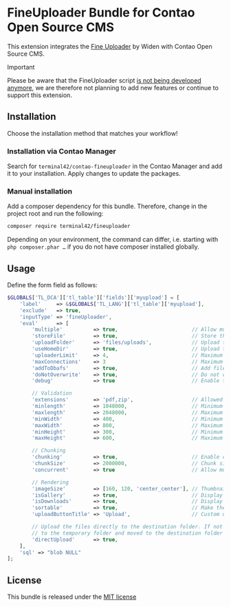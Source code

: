 FineUploader Bundle for Contao Open Source CMS
==============================================

This extension integrates the [Fine Uploader](http://fineuploader.com/) by Widen with Contao Open Source CMS.

> [!IMPORTANT]
> Please be aware that the FineUploader script [is not being developed anymore](https://github.com/FineUploader/fine-uploader/issues/2073),
we are therefore not planning to add new features or continue to support this extension.


Installation
------------

Choose the installation method that matches your workflow!

### Installation via Contao Manager

Search for `terminal42/contao-fineuploader` in the Contao Manager and add it
to your installation. Apply changes to update the packages.

### Manual installation

Add a composer dependency for this bundle. Therefore, change in the project root and run the following:

```bash
composer require terminal42/fineuploader
```

Depending on your environment, the command can differ, i.e. starting with `php composer.phar …` if you do not have
composer installed globally.



Usage
-----

Define the form field as follows:

```php
$GLOBALS['TL_DCA']['tl_table']['fields']['myupload'] = [
    'label'     => &$GLOBALS['TL_LANG']['tl_table']['myupload'],
    'exclude'   => true,
    'inputType' => 'fineUploader',
    'eval'      => [
        'multiple'          => true,                        // Allow multiple files to be uploaded
        'storeFile'         => true,                        // Store the files on the server
        'uploadFolder'      => 'files/uploads',             // Upload target directory (can also be a Contao file system UUID)
        'useHomeDir'        => true,                        // Upload to the current logged in member home directory (overrides "uploadFolder", can also be a Contao file system UUID)
        'uploaderLimit'     => 4,                           // Maximum files that can be uploaded
        'maxConnections'    => 3                            // Maximum allowable concurrent requests
        'addToDbafs'        => true,                        // Add files to the database assisted file system
        'doNotOverwrite'    => true,                        // Do not overwrite files in destination folder
        'debug'             => true                         // Enable the debug mode (always true in development environment)

        // Validation
        'extensions'        => 'pdf,zip',                   // Allowed extension types
        'minlength'         => 1048000,                     // Minimum file size
        'maxlength'         => 2048000,                     // Maximum file size (ignored if you use chunking!)
        'minWidth'          => 400,                         // Minimum image width
        'maxWidth'          => 800,                         // Maximum image width
        'minHeight'         => 300,                         // Minimum image height
        'maxHeight'         => 600,                         // Maximum image height

        // Chunking
        'chunking'          => true,                        // Enable chunking
        'chunkSize'         => 2000000,                     // Chunk size in bytes
        'concurrent'        => true                         // Allow multiple chunks to be uploaded simultaneously per file

        // Rendering
        'imageSize'         => [160, 120, 'center_center'], // Thumbnail image size that is generated upon image upload
        'isGallery'         => true,                        // Display the widget as image gallery
        'isDownloads'       => true,                        // Display the widget as file list
        'sortable'          => true,                        // Make the uploaded files sortable
        'uploadButtonTitle' => 'Upload',                    // Custom upload button title

        // Upload the files directly to the destination folder. If not set, then the files are first uploaded
        // to the temporary folder and moved to the destination folder only when the form is submitted
        'directUpload'      => true,
    ],
    'sql' => "blob NULL"
];
```

## License

This bundle is released under the [MIT license](LICENSE)
